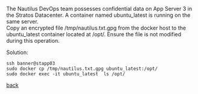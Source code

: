 The Nautilus DevOps team possesses confidential data on App Server 3 in the Stratos Datacenter. A container named ubuntu_latest is running on the same server.  
Copy an encrypted file /tmp/nautilus.txt.gpg from the docker host to the ubuntu_latest container located at /opt/. Ensure the file is not modified during this operation.  

Solution:  
```
ssh banner@stapp03
sudo docker cp /tmp/nautilus.txt.gpg ubuntu_latest:/opt/
sudo docker exec -it ubuntu_latest  ls /opt/
```
[back](https://github.com/MederD/Kodekloud-Engineer-Tasks)
